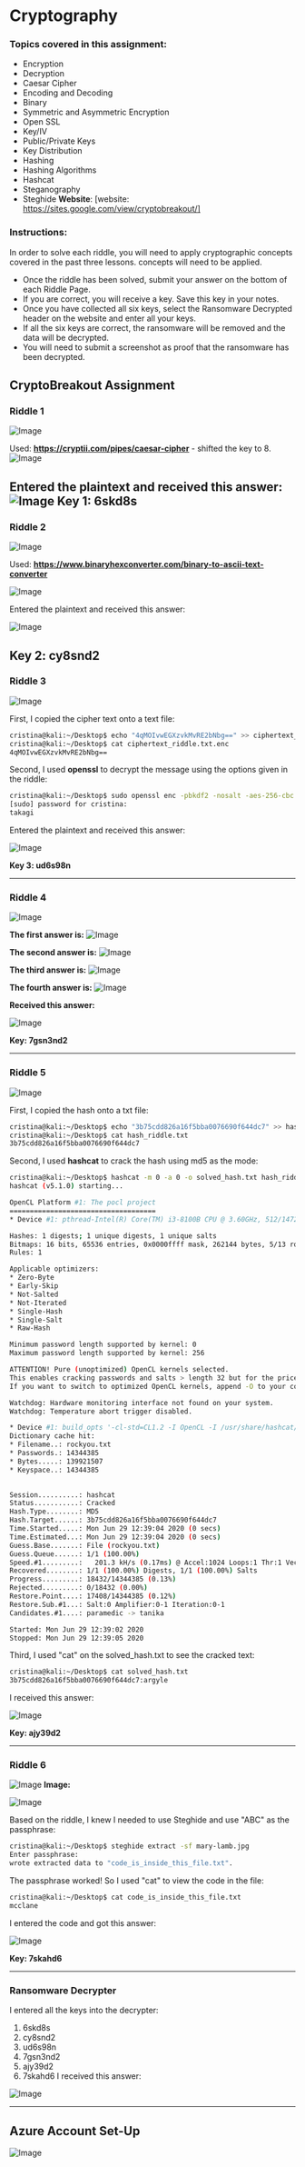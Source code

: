 # Cryptography
### Topics covered in this assignment:
- Encryption
- Decryption
- Caesar Cipher
- Encoding and Decoding
- Binary
- Symmetric and Asymmetric Encryption
- Open SSL
- Key/IV
- Public/Private Keys
- Key Distribution
- Hashing
- Hashing Algorithms
- Hashcat
- Steganography
- Steghide
**Website**: [website: https://sites.google.com/view/cryptobreakout/]

### Instructions:
In order to solve each riddle, you will need to apply cryptographic concepts covered in the past three lessons.
concepts will need to be applied.
- Once the riddle has been solved, submit your answer on the bottom of each Riddle Page.
- If you are correct, you will receive a key. Save this key in your notes.
- Once you have collected all six keys, select the Ransomware Decrypted header on the website and enter all your keys.
- If all the six keys are correct, the ransomware will be removed and the data will be decrypted.
- You will need to submit a screenshot as proof that the ransomware has been decrypted.
## CryptoBreakout Assignment
### Riddle 1

![Image](https://github.com/criscollazos/ucla-cybersecurity-assignments/blob/master/images/Cryptography21.png)


Used: **https://cryptii.com/pipes/caesar-cipher** - shifted the key to 8.
![Image](https://github.com/criscollazos/ucla-cybersecurity-assignments/blob/master/images/Cryptography20.png)

Entered the plaintext and received this answer:
![Image](https://github.com/criscollazos/ucla-cybersecurity-assignments/blob/master/images/Cryptography19.png)
**Key 1: 6skd8s**
---
### Riddle 2
![Image](https://github.com/criscollazos/ucla-cybersecurity-assignments/blob/master/images/Cryptography18.png)


Used: **https://www.binaryhexconverter.com/binary-to-ascii-text-converter**

![Image](https://github.com/criscollazos/ucla-cybersecurity-assignments/blob/master/images/Cryptography17.png)

Entered the plaintext and received this answer:

![Image](https://github.com/criscollazos/ucla-cybersecurity-assignments/blob/master/images/Cryptography16.png)

**Key 2: cy8snd2**
---
### Riddle 3

![Image](https://github.com/criscollazos/ucla-cybersecurity-assignments/blob/master/images/Cryptography15.png)

First, I copied the cipher text onto a text file:
```bash
cristina@kali:~/Desktop$ echo "4qMOIvwEGXzvkMvRE2bNbg==" >> ciphertext_riddle.txt.enc
cristina@kali:~/Desktop$ cat ciphertext_riddle.txt.enc 
4qMOIvwEGXzvkMvRE2bNbg==
```

Second, I used **openssl** to decrypt the message using the options given in the riddle:
```bash
cristina@kali:~/Desktop$ sudo openssl enc -pbkdf2 -nosalt -aes-256-cbc -in ciphertext_riddle.txt.enc -d -base64 -K 5284A3B154D99487D9D8D8508461A478C7BEB67081A64AD9A15147906E8E8564 -iv 1907C5E255F7FC9A6B47B0E789847AED
[sudo] password for cristina: 
takagi
```

Entered the plaintext and received this answer:

![Image](https://github.com/criscollazos/ucla-cybersecurity-assignments/blob/master/images/Cryptography14.png)

**Key 3: ud6s98n**

---
### Riddle 4

![Image](https://github.com/criscollazos/ucla-cybersecurity-assignments/blob/master/images/Cryptography13.png)

**The first answer is:**
![Image](https://github.com/criscollazos/ucla-cybersecurity-assignments/blob/master/images/Cryptography12.png)

**The second answer is:** 
![Image](https://github.com/criscollazos/ucla-cybersecurity-assignments/blob/master/images/Cryptography11.png)

**The third answer is:**
![Image](https://github.com/criscollazos/ucla-cybersecurity-assignments/blob/master/images/Cryptography10.png)

**The fourth answer is:**
![Image](https://github.com/criscollazos/ucla-cybersecurity-assignments/blob/master/images/Cryptography9.png)

**Received this answer:**

![Image](https://github.com/criscollazos/ucla-cybersecurity-assignments/blob/master/images/Cryptography8.png)

**Key: 7gsn3nd2**

---
### Riddle 5

![Image](https://github.com/criscollazos/ucla-cybersecurity-assignments/blob/master/images/Cryptography7.png)

First, I copied the hash onto a txt file:
```bash
cristina@kali:~/Desktop$ echo "3b75cdd826a16f5bba0076690f644dc7" >> hash_riddle.txt
cristina@kali:~/Desktop$ cat hash_riddle.txt 
3b75cdd826a16f5bba0076690f644dc7
```

Second, I used **hashcat** to crack the hash using md5 as the mode:
```bash
cristina@kali:~/Desktop$ hashcat -m 0 -a 0 -o solved_hash.txt hash_riddle.txt rockyou.txt --force
hashcat (v5.1.0) starting...

OpenCL Platform #1: The pocl project
====================================
* Device #1: pthread-Intel(R) Core(TM) i3-8100B CPU @ 3.60GHz, 512/1472 MB allocatable, 1MCU

Hashes: 1 digests; 1 unique digests, 1 unique salts
Bitmaps: 16 bits, 65536 entries, 0x0000ffff mask, 262144 bytes, 5/13 rotates
Rules: 1

Applicable optimizers:
* Zero-Byte
* Early-Skip
* Not-Salted
* Not-Iterated
* Single-Hash
* Single-Salt
* Raw-Hash

Minimum password length supported by kernel: 0
Maximum password length supported by kernel: 256

ATTENTION! Pure (unoptimized) OpenCL kernels selected.
This enables cracking passwords and salts > length 32 but for the price of drastically reduced performance.                                                           
If you want to switch to optimized OpenCL kernels, append -O to your commandline.

Watchdog: Hardware monitoring interface not found on your system.
Watchdog: Temperature abort trigger disabled.

* Device #1: build_opts '-cl-std=CL1.2 -I OpenCL -I /usr/share/hashcat/OpenCL -D LOCAL_MEM_TYPE=2 -D VENDOR_ID=64 -D CUDA_ARCH=0 -D AMD_ROCM=0 -D VECT_SIZE=8 -D DEVICE_TYPE=2 -D DGST_R0=0 -D DGST_R1=3 -D DGST_R2=2 -D DGST_R3=1 -D DGST_ELEM=4 -D KERN_TYPE=0 -D _unroll'                                                                
Dictionary cache hit:
* Filename..: rockyou.txt
* Passwords.: 14344385
* Bytes.....: 139921507
* Keyspace..: 14344385

                                                 
Session..........: hashcat
Status...........: Cracked
Hash.Type........: MD5
Hash.Target......: 3b75cdd826a16f5bba0076690f644dc7
Time.Started.....: Mon Jun 29 12:39:04 2020 (0 secs)
Time.Estimated...: Mon Jun 29 12:39:04 2020 (0 secs)
Guess.Base.......: File (rockyou.txt)
Guess.Queue......: 1/1 (100.00%)
Speed.#1.........:   201.3 kH/s (0.17ms) @ Accel:1024 Loops:1 Thr:1 Vec:8
Recovered........: 1/1 (100.00%) Digests, 1/1 (100.00%) Salts
Progress.........: 18432/14344385 (0.13%)
Rejected.........: 0/18432 (0.00%)
Restore.Point....: 17408/14344385 (0.12%)
Restore.Sub.#1...: Salt:0 Amplifier:0-1 Iteration:0-1
Candidates.#1....: paramedic -> tanika

Started: Mon Jun 29 12:39:02 2020
Stopped: Mon Jun 29 12:39:05 2020
```

Third, I used "cat" on the solved_hash.txt to see the cracked text:
```bash
cristina@kali:~/Desktop$ cat solved_hash.txt 
3b75cdd826a16f5bba0076690f644dc7:argyle 
```

I received this answer:

![Image](https://github.com/criscollazos/ucla-cybersecurity-assignments/blob/master/images/Cryptography6.png)

**Key: ajy39d2**

---
### Riddle 6
![Image](https://github.com/criscollazos/ucla-cybersecurity-assignments/blob/master/images/Cryptography5.png)
**Image:**

![Image](https://github.com/criscollazos/ucla-cybersecurity-assignments/blob/master/images/Cryptography4.png)

Based on the riddle, I knew I needed to use Steghide and use "ABC" as the passphrase:
```bash
cristina@kali:~/Desktop$ steghide extract -sf mary-lamb.jpg 
Enter passphrase: 
wrote extracted data to "code_is_inside_this_file.txt".
```

The passphrase worked! So I used "cat" to view the code in the file:
```bash
cristina@kali:~/Desktop$ cat code_is_inside_this_file.txt 
mcclane
```

I entered the code and got this answer:

![Image](https://github.com/criscollazos/ucla-cybersecurity-assignments/blob/master/images/Cryptography3.png)

**Key: 7skahd6**

---
### Ransomware Decrypter
I entered all the keys into the decrypter:
1. 6skd8s
1. cy8snd2
1. ud6s98n
1. 7gsn3nd2
1. ajy39d2
1. 7skahd6
I received this answer:

![Image](https://github.com/criscollazos/ucla-cybersecurity-assignments/blob/master/images/Cryptography2.png)

---
## Azure Account Set-Up

![Image](https://github.com/criscollazos/ucla-cybersecurity-assignments/blob/master/images/Cryptography1.png)


